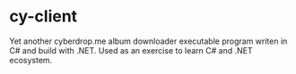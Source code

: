 # cy-client
Yet another cyberdrop.me album downloader executable program writen in C# and build with .NET. Used as an exercise to learn C# and .NET ecosystem.
